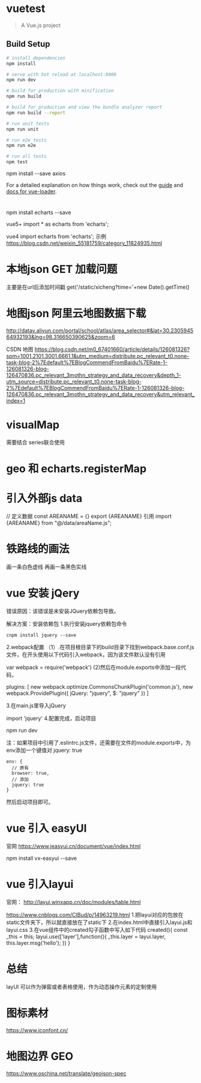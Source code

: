 # vuetest

> A Vue.js project

## Build Setup

``` bash
# install dependencies
npm install

# serve with hot reload at localhost:8080
npm run dev

# build for production with minification
npm run build

# build for production and view the bundle analyzer report
npm run build --report

# run unit tests
npm run unit

# run e2e tests
npm run e2e

# run all tests
npm test
```


npm install --save axios

For a detailed explanation on how things work, check out the [guide](http://vuejs-templates.github.io/webpack/) and [docs for vue-loader](http://vuejs.github.io/vue-loader).


# <!-- echarts -->
npm install echarts --save

vue5+ 
import * as echarts from 'echarts';

vue4 
import   echarts from 'echarts';
示例
https://blog.csdn.net/weixin_55181759/category_11824935.html

# 本地json GET 加载问题
主要是在url后添加时间戳
get('/static/xicheng?time='+new Date().getTime()
# 地图json 阿里云地图数据下载
http://datav.aliyun.com/portal/school/atlas/area_selector#&lat=30.230594564932193&lng=98.316650390625&zoom=6

CSDN 地图
https://blog.csdn.net/m0_67401660/article/details/126081326?spm=1001.2101.3001.6661.1&utm_medium=distribute.pc_relevant_t0.none-task-blog-2%7Edefault%7EBlogCommendFromBaidu%7ERate-1-126081326-blog-126470836.pc_relevant_3mothn_strategy_and_data_recovery&depth_1-utm_source=distribute.pc_relevant_t0.none-task-blog-2%7Edefault%7EBlogCommendFromBaidu%7ERate-1-126081326-blog-126470836.pc_relevant_3mothn_strategy_and_data_recovery&utm_relevant_index=1

# visualMap
需要结合 series联合使用

# geo 和  echarts.registerMap

# 引入外部js data
// 定义数据
const AREANAME = {}
export {AREANAME}
引用
import {AREANAME} from "@/data/areaName.js";
# 铁路线的画法
画一条白色虚线
再画一条黑色实线

# vue 安装 jQery
错误原因：该错误是未安装JQuery依赖包导致。

解决方案：安装依赖包
1.执行安装jquery依赖包命令

	cnpm install jquery --save

2.webpack配置
（1）.在项目根目录下的build目录下找到webpack.base.conf.js文件，在开头使用以下代码引入webpack，因为该文件默认没有引用

var webpack = require('webpack')
(2)然后在module.exports中添加一段代码，

 plugins: [ 
    new webpack.optimize.CommonsChunkPlugin('common.js'),
    new webpack.ProvidePlugin({
      jQuery: "jquery",
      $: "jquery" 
    }) 
  ]

3.在main.js里导入jQuery

import 'jquery'
4.配置完成，启动项目

npm run dev

注：如果项目中引用了.eslintrc.js文件，还需要在文件的module.exports中，为env添加一个键值对 jquery: true

	env: {
	  // 原有
	  browser: true,
	  // 添加
	  jquery: true
	}
然后启动项目即可。 

# vue 引入 easyUI
官网
https://www.jeasyui.cn/document/vue/index.html

npm install vx-easyui --save

# vue 引入layui
官网：
http://layui.winxapp.cn/doc/modules/table.html

https://www.cnblogs.com/CIBud/p/14963219.html
1.把layui对应的包放在static文件夹下，所以就直接放在了static下
2.在index.html中直接引入layui.js和layui.css
3.在vue组件中的created勾子函数中写入如下代码
  created(){
    const _this = this;
    layui.use(['layer'],function(){
      _this.layer = layui.layer,
      this.layer.msg('hello');
    })
  }

  # 总结
  layUI 可以作为弹窗或者表格使用，作为动态操作元素的定制使用


  # 图标素材
  https://www.iconfont.cn/

  # 地图边界 GEO
  https://www.oschina.net/translate/geojson-spec